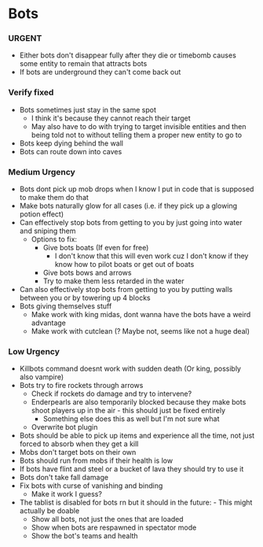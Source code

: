 # Bots

### URGENT

- Either bots don't disappear fully after they die or timebomb causes some entity to remain that attracts bots
- If bots are underground they can't come back out

### Verify fixed

- Bots sometimes just stay in the same spot
    - I think it's because they cannot reach their target
    - May also have to do with trying to target invisible entities and then being told not to without telling them a proper new entity to go to 
- Bots keep dying behind the wall
- Bots can route down into caves

### Medium Urgency

- Bots dont pick up mob drops when I know I put in code that is supposed to make them do that
- Make bots naturally glow for all cases (i.e. if they pick up a glowing potion effect)
- Can effectively stop bots from getting to you by just going into water and sniping them
    - Options to fix:
        - Give bots boats (If even for free)
            - I don't know that this will even work cuz I don't know if they know how to pilot boats or get out of boats
        - Give bots bows and arrows
        - Try to make them less retarded in the water
- Can also effectively stop bots from getting to you by putting walls between you or by towering up 4 blocks
- Bots giving themselves stuff
    - Make work with king midas, dont wanna have the bots have a weird advantage
    - Make work with cutclean (? Maybe not, seems like not a huge deal)
        
### Low Urgency

- Killbots command doesnt work with sudden death (Or king, possibly also vampire)
- Bots try to fire rockets through arrows
    - Check if rockets do damage and try to intervene?
    - Enderpearls are also temporarily blocked because they make bots shoot players up in the air - this should just be fixed entirely
        - Something else does this as well but I'm not sure what
    - Overwrite bot plugin
- Bots should be able to pick up items and experience all the time, not just forced to absorb when they get a kill
- Mobs don't target bots on their own
- Bots should run from mobs if their health is low
- If bots have flint and steel or a bucket of lava they should try to use it
- Bots don't take fall damage
- Fix bots with curse of vanishing and binding
  - Make it work I guess?
- The tablist is disabled for bots rn but it should in the future: - This might actually be doable
  - Show all bots, not just the ones that are loaded
  - Show when bots are respawned in spectator mode
  - Show the bot's teams and health
